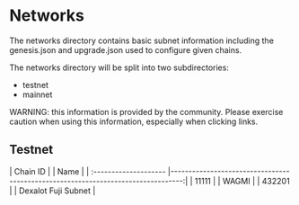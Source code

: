 # Networks

The networks directory contains basic subnet information including the genesis.json and upgrade.json used to configure given chains.

The networks directory will be split into two subdirectories:

- testnet
- mainnet

WARNING: this information is provided by the community. Please exercise caution when using this information, especially when clicking links.

## Testnet

| Chain ID              | | Name                                                                           |
| :-------------------- |---------------------------------------------------------------------------------:|
| 11111                 | | WAGMI                                                                          |
| 432201                | | Dexalot Fuji Subnet                                                            |
